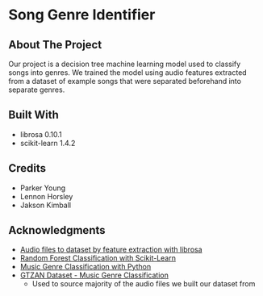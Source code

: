 # Song Genre Identifier
## About The Project
Our project is a decision tree machine learning model used to classify songs into genres. We trained the model using audio features extracted from a dataset of example songs that were separated beforehand into separate genres. 
## Built With
- librosa 0.10.1
- scikit-learn 1.4.2
## Credits
- Parker Young
- Lennon Horsley
- Jakson Kimball
## Acknowledgments
- [Audio files to dataset by feature extraction with librosa](https://medium.com/@alexandro.ramr777/audio-files-to-dataset-by-feature-extraction-with-librosa-d87adafe5b64)
- [Random Forest Classification with Scikit-Learn](https://www.datacamp.com/tutorial/random-forests-classifier-python)
- [Music Genre Classification with Python](https://towardsdatascience.com/music-genre-classification-with-python-c714d032f0d8)
- [GTZAN Dataset - Music Genre Classification](https://www.kaggle.com/datasets/andradaolteanu/gtzan-dataset-music-genre-classification)
    - Used to source majority of the audio files we built our dataset from
